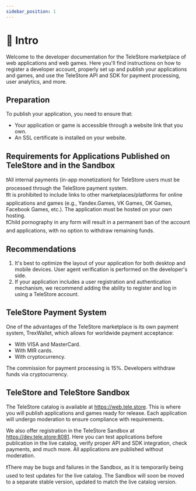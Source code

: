 ```yaml
---
sidebar_position: 1
---
```


# 👋 Intro

Welcome to the developer documentation for the TeleStore marketplace of web applications and web games. Here you'll find instructions on how to register a developer account, properly set up and publish your applications and games, and use the TeleStore API and SDK for payment processing, user analytics, and more.

## Preparation

To publish your application, you need to ensure that:
- Your application or game is accessible through a website link that you own.
- An SSL certificate is installed on your website.

## Requirements for Applications Published on TeleStore and in the Sandbox

<div className="important">❗️All internal payments (in-app monetization) for TeleStore users must be processed through the TeleStore payment system.</div>
<div className="important">❗️It is prohibited to include links to other marketplaces/platforms for online applications and games (e.g., Yandex.Games, VK Games, OK Games, Facebook Games, etc.). The application must be hosted on your own hosting.</div>
<div className="important">❗️Child pornography in any form will result in a permanent ban of the account and applications, with no option to withdraw remaining funds.</div> 

## Recommendations

1. It's best to optimize the layout of your application for both desktop and mobile devices. User agent verification is performed on the developer's side.
2. If your application includes a user registration and authentication mechanism, we recommend adding the ability to register and log in using a TeleStore account.

## TeleStore Payment System

One of the advantages of the TeleStore marketplace is its own payment system, TrexWallet, which allows for worldwide payment acceptance:
- With VISA and MasterCard.
- With MIR cards.
- With cryptocurrency.

The commission for payment processing is 15%. Developers withdraw funds via cryptocurrency.

## TeleStore and TeleStore Sandbox

The TeleStore catalog is available at https://web.tele.store. This is where you will publish applications and games ready for release. Each application will undergo moderation to ensure compliance with requirements.

We also offer registration in the TeleStore Sandbox at https://dev.tele.store:8081. Here you can test applications before publication in the live catalog, verify proper API and SDK integration, check payments, and much more. All applications are published without moderation.

<div className="important">❗️There may be bugs and failures in the Sandbox, as it is temporarily being used to test updates for the live catalog. The Sandbox will soon be moved to a separate stable version, updated to match the live catalog version.</div>